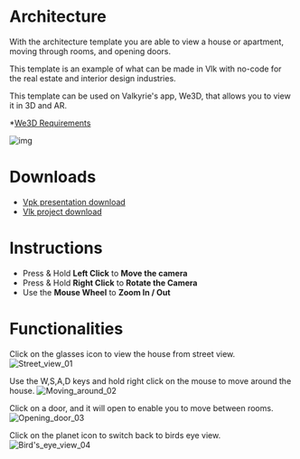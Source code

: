 # Architecture
With the architecture template you are able to view a house or apartment, moving through rooms, and opening doors. 

This template is an example of what can be made in Vlk with no-code for the real estate and interior design industries.

This template can be used on Valkyrie's app, We3D, that allows you to view it in 3D and AR. 

*[We3D Requirements](https://gitlab.talansoft.com/pub/wiki/wikis/valkyrie-for-iOS)

![img](https://cdn2.talansoft.com/ftp/img/www/Design-and-Construction-1600x1200-v2.jpg)

# Downloads

- [Vpk presentation download](https://cdn2.talansoft.com/ftp/samples/Architecture-Template-V2.vpk)
- [Vlk project download](https://cdn2.talansoft.com/ftp/samples/Architecture-Template-V2.zip)

# Instructions
- Press & Hold **Left Click** to **Move the camera** 
- Press & Hold **Right Click** to **Rotate the Camera** 
- Use the **Mouse Wheel** to **Zoom In / Out** 

# Functionalities
Click on the glasses icon to view the house from street view. 
![Street_view_01](https://media.giphy.com/media/D3zjlv07VYjf0VwcMk/giphy.gif)

Use the W,S,A,D keys and hold right click on the mouse to move around the house. 
![Moving_around_02](https://media.giphy.com/media/6aUP3dZjsG3HcTpmxI/giphy.gif)

Click on a door, and it will open to enable you to move between rooms.
![Opening_door_03](https://media.giphy.com/media/ZaubihlkDVljNg9BeK/giphy.gif)

Click on the planet icon to switch back to birds eye view. 
![Bird's_eye_view_04](https://media.giphy.com/media/USBqrAC2ppWzChPmcc/giphy.gif)

